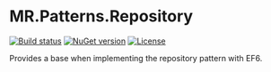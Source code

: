 # MR.Patterns.Repository

[![Build status](https://img.shields.io/appveyor/ci/mrahhal/mr-patterns-repository/master.svg)](https://ci.appveyor.com/project/mrahhal/mr-patterns-repository)
[![NuGet version](https://badge.fury.io/nu/MR.Patterns.Repository.svg)](https://www.nuget.org/packages/MR.Patterns.Repository)
[![License](https://img.shields.io/badge/license-MIT-blue.svg)](https://opensource.org/licenses/MIT)

Provides a base when implementing the repository pattern with EF6.
